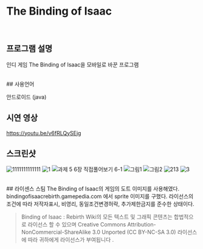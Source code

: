 #  The Binding of Isaac
</br>

## 프로그램 설명
인디 게임 The Binding of Isaac을 모바일로 바꾼 프로그램

</br>
## 사용언어

안드로이드 (java)
</br>
## 시연 영상
https://youtu.be/v6fRLQySEjg

## 스크린샷
![1111111111111](https://user-images.githubusercontent.com/50066666/100866512-1bdf4a80-34dc-11eb-8fd3-346a93b726f0.jpg)
![1](https://user-images.githubusercontent.com/50066666/100866515-1da90e00-34dc-11eb-8e03-7d548ea4602a.jpg)
![과제 5  6장 직접풀어보기 6-1](https://user-images.githubusercontent.com/50066666/100866521-200b6800-34dc-11eb-9236-f6512d7233c1.jpg)
![그림1](https://user-images.githubusercontent.com/50066666/100866522-200b6800-34dc-11eb-9724-52353ee1917b.jpg)
![그림2](https://user-images.githubusercontent.com/50066666/100866523-20a3fe80-34dc-11eb-8c80-214a3c52d753.jpg)
![213](https://user-images.githubusercontent.com/50066666/100866529-23065880-34dc-11eb-8e26-ce7fe75787a5.jpg)
![3](https://user-images.githubusercontent.com/50066666/100866533-24378580-34dc-11eb-9b67-f7dfca138b6e.jpg)

</br>
## 라이센스
스팀 The Binding of Isaac의 게임의 도트 이미지를 사용해였다. 
bindingofisaacrebirth.gamepedia.com 에서 sprite 이미지를 구했다.
라이선스의 조건에 따라 저작자표시, 비영리, 동일조건변경허락, 추가제한금지를 준수한 상태이다.

>Binding of Isaac : Rebirth Wiki의 모든 텍스트 및 그래픽 콘텐츠는 합법적으로 라이선스 할 수 있으며 
>Creative Commons Attribution-NonCommercial-ShareAlike 3.0 Unported (CC BY-NC-SA 3.0) 라이선스에 따라 귀하에게 라이선스가 부여됩니다 .
